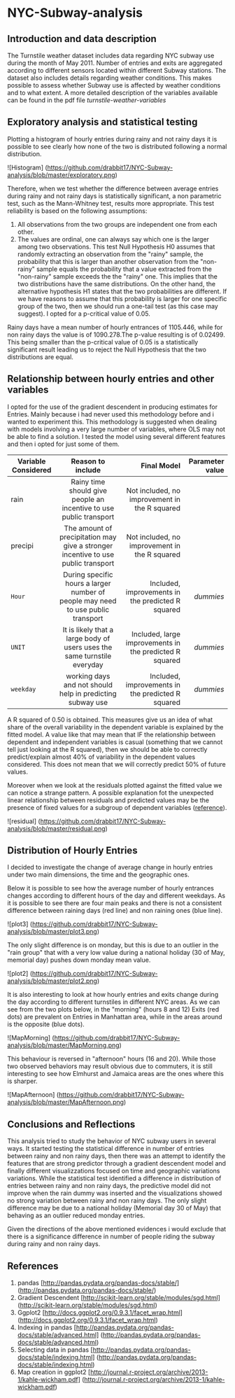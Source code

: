 # NYC-Subway-analysis

## Introduction and data description

The Turnstile weather dataset includes data regarding NYC subway use during the month of May 2011. Number of entries and exits are aggregated according to different sensors located within different Subway stations. The dataset also includes details regarding weather conditions. This makes possible to assess whether Subway use is affected by weather conditions and to what extent. A more detailed description of the variables available can be found in the pdf file *turnstile-weather-variables*

## Exploratory analysis and statistical testing 

Plotting a histogram of hourly entries during rainy and not rainy days it is possible to see clearly how none of the two is distributed following a normal distribution.

![Histogram]
(https://github.com/drabbit17/NYC-Subway-analysis/blob/master/exploratory.png)

Therefore, when we test whether the difference between average entries during rainy and not rainy days is statistically significant, a non parametric test, such as the Mann-Whitney test, results more appropriate. This test reliability is based on the following assumptions:
1. All observations from the two groups are independent one from each other.
2. The values are ordinal, one can always say which one is the larger among two observations.
This test Null Hypothesis H0 assumes that randomly extracting an observation from the "rainy" sample, the probability that this is larger than another observation from the "non-rainy" sample equals the probability that a value extracted from the "non-rainy" sample exceeds the the "rainy" one. This implies that the two distributions have the same distributions.
On the other hand, the alternative hypothesis H1 states that the two probabilities are different. If we have reasons to assume that this probability is larger for one specific group of the two, then we should run a one-tail test (as this case may suggest). I opted for a p-critical value of 0.05.

Rainy days have a mean number of hourly entrances of 1105.446, while for non rainy days the value is of 1090.278.The p-value resulting is of 0.02499. This being smaller than the p-critical value of 0.05 is a statistically significant result leading us to reject the Null Hypothesis that the two distributions are equal.

## Relationship between hourly entries and other variables

I opted for the use of the gradient descendent in producing estimates for Entries. Mainly because i had never used this methodology before and i wanted to experiment this. This methodology is suggested when dealing with models involving a very large number of variables, where OLS may not be able to find a solution. 
I tested the model using several different features and then i opted for just some of them. 

| Variable Considered   | Reason to include              | Final Model                  | Parameter value |
| --------------------- |:------------------------------:| ----------------------------:|----------------------------:|
| rain  | Rainy time should give people an incentive to use public transport | Not included, no improvement in the R squared||
| precipi | The amount of precipitation may give a stronger incentive to use public transport | Not included, no improvement in the R squared||
| `Hour` | During specific hours a larger number of people may need to use public transport| Included, improvements in the predicted R squared |*dummies*|
| `UNIT` | It is likely that a large body of users uses the same turnstile everyday | Included, large improvements in the predicted R squared|*dummies*|
| `weekday` | working days and not should help in predicting subway use | Included, improvements in the predicted R squared|*dummies*|

A R squared of 0.50 is obtained. This measures give us an idea of what share of the overall variability in the dependent variable is explained by the fitted model. A value like that may mean that IF the relationship between dependent and independent variables is casual (something that we cannot tell just looking at the R squared), then we should be able to correctly predict/explain almost 40% of variability in the dependent values considered. This does not mean that we will correctly predict 50% of future values. 

Moreover when we look at the residuals plotted against the fitted value we can notice a strange pattern. A possible explanation fot the unexpected linear relationship between residuals and predicted values may be the presence of fixed values for a subgroup of dependent variables ([reference](http://stats.stackexchange.com/questions/33165/diagonal-lines-in-residuals-vs-fitted-values-plot-for-multiple-regression)).

![residual]
(https://github.com/drabbit17/NYC-Subway-analysis/blob/master/residual.png)

## Distribution of Hourly Entries

I decided to investigate the change of average change in hourly entries under two main dimensions, the time and the geographic ones. 

Below it is possible to see how the average number of hourly entrances changes according to different hours of the day and different weekdays. As it is possible to see there are four main peaks and there is not a consistent difference between raining days (red line) and non raining ones (blue line). 

![plot3]
(https://github.com/drabbit17/NYC-Subway-analysis/blob/master/plot3.png)

The only slight difference is on monday, but this is due to an outlier in the "rain group" that with a very low value during a national holiday (30 of May, memorial day) pushes down monday mean value.

![plot2]
(https://github.com/drabbit17/NYC-Subway-analysis/blob/master/plot2.png)

It is also interesting to look at how hourly entries and exits change during the day according to different turnstiles in different NYC areas. As we can see from the two plots below, in the "morning" (hours 8 and 12) Exits (red dots) are prevalent on Entries in Manhattan area, while in the areas around is the opposite (blue dots). 

![MapMorning]
(https://github.com/drabbit17/NYC-Subway-analysis/blob/master/MapMorning.png)

This behaviour is reversed in "afternoon" hours (16 and 20). While those two observed behaviors may result obvious due to commuters, it is still interesting to see how Elmhurst and Jamaica areas are the ones where this is sharper.

![MapAfternoon]
(https://github.com/drabbit17/NYC-Subway-analysis/blob/master/MapAfternoon.png)

## Conclusions and Reflections

This analysis tried to study the behavior of NYC subway users in several ways. It started testing the statistical difference in number of entries between rainy and non rainy days, then there was an attempt to identify the features that are strong predictor through a gradient descendent model and finally different visualizzations focused on time and geographic variations variations. While the statistical test identified a difference in distribution of entries between rainy and non rainy days, the predictive model did not improve when the rain dummy was inserted and the visualizations showed no strong variation between rainy and non rainy days. The only slight difference may be due to a national holiday (Memorial day 30 of May) that behaving as an outlier reduced monday entries.

Given the directions of the above mentioned evidences i would exclude that there is a significance difference in number of people riding the subway during rainy and non rainy days.

## References

1. pandas [http://pandas.pydata.org/pandas-docs/stable/] (http://pandas.pydata.org/pandas-docs/stable/)
2. Gradient Descendent [http://scikit-learn.org/stable/modules/sgd.html] (http://scikit-learn.org/stable/modules/sgd.html)
3. Ggplot2 [http://docs.ggplot2.org/0.9.3.1/facet_wrap.html] (http://docs.ggplot2.org/0.9.3.1/facet_wrap.html)
4. Indexing in pandas [http://pandas.pydata.org/pandas-docs/stable/advanced.html] (http://pandas.pydata.org/pandas-docs/stable/advanced.html)
5. Selecting data in pandas [http://pandas.pydata.org/pandas-docs/stable/indexing.html] (http://pandas.pydata.org/pandas-docs/stable/indexing.html)
6. Map creation in ggplot2 [http://journal.r-project.org/archive/2013-1/kahle-wickham.pdf] (http://journal.r-project.org/archive/2013-1/kahle-wickham.pdf)

